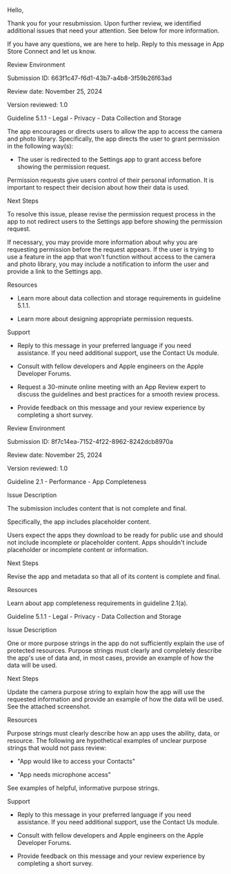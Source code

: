 

Hello,


Thank you for your resubmission. Upon further review, we identified additional issues that need your attention. See below for more information.


If you have any questions, we are here to help. Reply to this message in App Store Connect and let us know.



Review Environment


Submission ID: 663f1c47-f6d1-43b7-a4b8-3f59b26f63ad

Review date: November 25, 2024

Version reviewed: 1.0


Guideline 5.1.1 - Legal - Privacy - Data Collection and Storage


The app encourages or directs users to allow the app to access the camera and photo library. Specifically, the app directs the user to grant permission in the following way(s):


- The user is redirected to the Settings app to grant access before showing the permission request.


Permission requests give users control of their personal information. It is important to respect their decision about how their data is used.


Next Steps


To resolve this issue, please revise the permission request process in the app to not redirect users to the Settings app before showing the permission request.


If necessary, you may provide more information about why you are requesting permission before the request appears. If the user is trying to use a feature in the app that won't function without access to the camera and photo library, you may include a notification to inform the user and provide a link to the Settings app.


Resources


- Learn more about data collection and storage requirements in guideline 5.1.1.

- Learn more about designing appropriate permission requests.


Support


- Reply to this message in your preferred language if you need assistance. If you need additional support, use the Contact Us module.

- Consult with fellow developers and Apple engineers on the Apple Developer Forums.

- Request a 30-minute online meeting with an App Review expert to discuss the guidelines and best practices for a smooth review process.

- Provide feedback on this message and your review experience by completing a short survey.



Review Environment


Submission ID: 8f7c14ea-7152-4f22-8962-8242dcb8970a

Review date: November 25, 2024

Version reviewed: 1.0


Guideline 2.1 - Performance - App Completeness


Issue Description


The submission includes content that is not complete and final.


Specifically, the app includes placeholder content.


Users expect the apps they download to be ready for public use and should not include incomplete or placeholder content. Apps shouldn't include placeholder or incomplete content or information.


Next Steps


Revise the app and metadata so that all of its content is complete and final.


Resources


Learn about app completeness requirements in guideline 2.1(a).



Guideline 5.1.1 - Legal - Privacy - Data Collection and Storage

Issue Description


One or more purpose strings in the app do not sufficiently explain the use of protected resources. Purpose strings must clearly and completely describe the app's use of data and, in most cases, provide an example of how the data will be used.



Next Steps


Update the camera purpose string to explain how the app will use the requested information and provide an example of how the data will be used. See the attached screenshot.


Resources


Purpose strings must clearly describe how an app uses the ability, data, or resource. The following are hypothetical examples of unclear purpose strings that would not pass review:


- "App would like to access your Contacts"

- "App needs microphone access"


See examples of helpful, informative purpose strings.


Support


- Reply to this message in your preferred language if you need assistance. If you need additional support, use the Contact Us module.

- Consult with fellow developers and Apple engineers on the Apple Developer Forums.

- Provide feedback on this message and your review experience by completing a short survey.